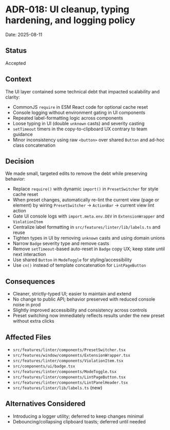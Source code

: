 # ADR-018: UI cleanup, typing hardening, and logging policy

Date: 2025-08-11

## Status

Accepted

## Context

The UI layer contained some technical debt that impacted scalability and clarity:

- CommonJS `require` in ESM React code for optional cache reset
- Console logging without environment gating in UI components
- Repeated label-formatting logic across components
- Loose typing in UI (double `unknown` casts) and severity casting
- `setTimeout` timers in the copy-to-clipboard UX contrary to team guidance
- Minor inconsistency using raw `<button>` over shared `Button` and ad-hoc class concatenation

## Decision

We made small, targeted edits to remove the debt while preserving behavior:

- Replace `require()` with dynamic `import()` in `PresetSwitcher` for style cache reset
- When preset changes, automatically re-lint the current view (page or element) by wiring `PresetSwitcher` → `ActionBar` → current view lint action
- Gate UI console logs with `import.meta.env.DEV` in `ExtensionWrapper` and `ViolationItem`
- Centralize label formatting in `src/features/linter/lib/labels.ts` and reuse
- Tighten types in UI by removing `unknown` casts and using domain unions
- Narrow `Badge` severity type and remove casts
- Remove `setTimeout`-based auto-reset in `Badge` copy UX; keep state until next interaction
- Use shared `Button` in `ModeToggle` for styling/accessibility
- Use `cn()` instead of template concatenation for `LintPageButton`

## Consequences

- Cleaner, strictly-typed UI; easier to maintain and extend
- No change to public API; behavior preserved with reduced console noise in prod
- Slightly improved accessibility and consistency across controls
- Preset switching now immediately reflects results under the new preset without extra clicks

## Affected Files

- `src/features/linter/components/PresetSwitcher.tsx`
- `src/features/window/components/ExtensionWrapper.tsx`
- `src/features/linter/components/ViolationItem.tsx`
- `src/components/ui/badge.tsx`
- `src/features/linter/components/ModeToggle.tsx`
- `src/features/linter/components/LintPageButton.tsx`
- `src/features/linter/components/LintPanelHeader.tsx`
- `src/features/linter/lib/labels.ts` (new)

## Alternatives Considered

- Introducing a logger utility; deferred to keep changes minimal
- Debouncing/collapsing clipboard toasts; deferred until needed
